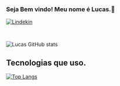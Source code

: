 ### Seja Bem vindo! Meu nome é Lucas.👋
 [![Lindekin](https://img.shields.io/badge/LinkedIn-0077B5?style=for-the-badge&logo=linkedin&logoColor=white)](https://www.linkedin.com/in/lucas-vinicios-leandro/)
<div style="display : inline_block"><br>
   
</div>

![Lucas GitHub stats](https://github-readme-stats.vercel.app/api?username=lucas-leandro&show_icons=true&theme=dracula)

## Tecnologias que uso.

[![Top Langs](https://github-readme-stats.vercel.app/api/top-langs/?username=lucas-leandro&layout=compact)](https://github.com/lucas-leandro/github-readme-stats)
